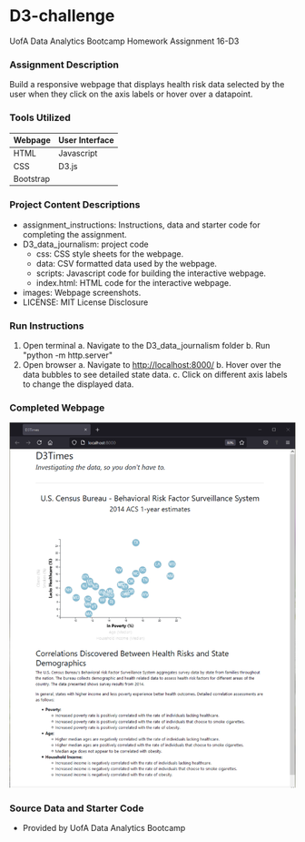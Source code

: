# D3-challenge
UofA Data Analytics Bootcamp Homework Assignment 16-D3

### Assignment Description
Build a responsive webpage that displays health risk data selected by the user when they click on the axis labels or hover over a datapoint.

### Tools Utilized
| Webpage | User Interface |
|----------|----------|
| HTML | Javascript |
| CSS | D3.js |
| Bootstrap |  |

### Project Content Descriptions
* assignment_instructions: Instructions, data and starter code for completing the assignment.
* D3_data_journalism: project code
    * css: CSS style sheets for the webpage.
    * data: CSV formatted data used by the webpage.
    * scripts: Javascript code for building the interactive webpage.
    * index.html: HTML code for the interactive webpage.
* images: Webpage screenshots.
* LICENSE: MIT License Disclosure

### Run Instructions
1. Open terminal
    a. Navigate to the D3_data_journalism folder
    b. Run "python -m http.server" 
2. Open browser
    a. Navigate to <a href="http://localhost:8000/" target="_blank">http://localhost:8000/</a>
    b. Hover over the data bubbles to see detailed state data.
    c. Click on different axis labels to change the displayed data.

### Completed Webpage
![Load Webpage](images/webpage_load.png)

### Source Data and Starter Code
* Provided by UofA Data Analytics Bootcamp